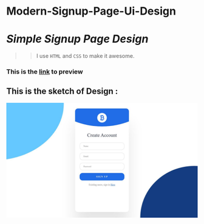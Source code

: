 # Modern-Signup-Page-Ui-Design

# __*Simple Signup Page Design*__

>> I use `HTML` and `CSS` to make it awesome.

### This is the [link](https://modern-signup-page-ui-design.vercel.app/) to preview

## This is the sketch of Design :

![Scetch](images/modern-signup-page-ui-design-vercel-app-.jpg)
